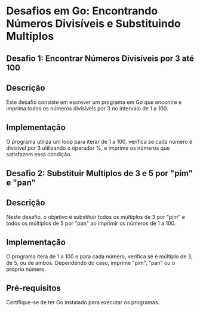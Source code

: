 # Desafios em Go: Encontrando Números Divisíveis e Substituindo Multiplos
## Desafio 1: Encontrar Números Divisíveis por 3 até 100
## Descrição

Este desafio consiste em escrever um programa em Go que encontre e imprima todos os números divisíveis por 3 no intervalo de 1 a 100.

## Implementação

O programa utiliza um loop para iterar de 1 a 100, verifica se cada número é divisível por 3 utilizando o operador %, e imprime os números que satisfazem essa condição.

## Desafio 2: Substituir Multiplos de 3 e 5 por "pim" e "pan"
## Descrição

Neste desafio, o objetivo é substituir todos os múltiplos de 3 por "pim" e todos os múltiplos de 5 por "pan" ao imprimir os números de 1 a 100.

## Implementação

O programa itera de 1 a 100 e para cada número, verifica se é múltiplo de 3, de 5, ou de ambos. Dependendo do caso, imprime "pim", "pan" ou o próprio número.

## Pré-requisitos

Certifique-se de ter Go instalado para executar os programas.
